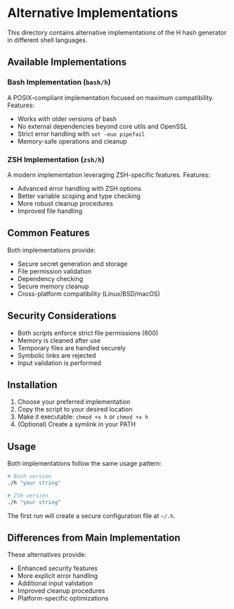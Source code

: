# Alternative Implementations

This directory contains alternative implementations of the H hash generator in different shell languages.

## Available Implementations

### Bash Implementation (`bash/h`)

A POSIX-compliant implementation focused on maximum compatibility. Features:
- Works with older versions of bash
- No external dependencies beyond core utils and OpenSSL
- Strict error handling with `set -euo pipefail`
- Memory-safe operations and cleanup

### ZSH Implementation (`zsh/h`)

A modern implementation leveraging ZSH-specific features. Features:
- Advanced error handling with ZSH options
- Better variable scoping and type checking
- More robust cleanup procedures
- Improved file handling

## Common Features

Both implementations provide:
- Secure secret generation and storage
- File permission validation
- Dependency checking
- Secure memory cleanup
- Cross-platform compatibility (Linux/BSD/macOS)

## Security Considerations

- Both scripts enforce strict file permissions (600)
- Memory is cleaned after use
- Temporary files are handled securely
- Symbolic links are rejected
- Input validation is performed

## Installation

1. Choose your preferred implementation
2. Copy the script to your desired location
3. Make it executable: `chmod +x h` or `chmod +x h`
4. (Optional) Create a symlink in your PATH

## Usage

Both implementations follow the same usage pattern:

```bash
# Bash version
./h "your string"

# ZSH version
./h "your string"
```

The first run will create a secure configuration file at `~/.h`.

## Differences from Main Implementation

These alternatives provide:
- Enhanced security features
- More explicit error handling
- Additional input validation
- Improved cleanup procedures
- Platform-specific optimizations

